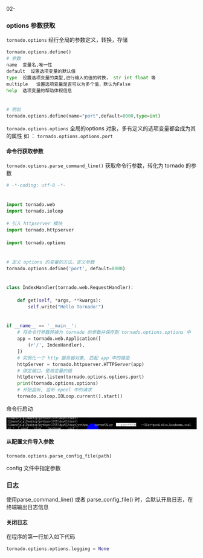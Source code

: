 02-



### options 参数获取

`tornado.options` 经行全局的参数定义，转换，存储



```python
tornado.options.define()
# 参数
name  变量名,唯一性
default  设置选项变量的默认值
type  设置选项变量的类型,进行输入的值的转换， str int float 等
multiple   设置选项变量是否可以为多个值，默认为False
help  选项变量的帮助体视信息


# 例如
tornado.options.define(name="port",default=8000,type=int)

```

`tornado.options.options`   全局的options 对象，多有定义的选项变量都会成为其的属性
如 ： `tornado.options.options.port`



#### 命令行获取参数

`tornado.options.parse_command_line()`  获取命令行参数，转化为 tornado 的参数

```python
# -*-coding: utf-8 -*-


import tornado.web
import tornado.ioloop

# 引入 httpserver 模块
import tornado.httpserver

import tornado.options


# 定义 options 的变量的方法，定义参数
tornado.options.define('port', default=8000)


class IndexHandler(tornado.web.RequestHandler):

    def get(self, *args, **kwargs):
        self.write("Hello Tornado!")


if __name__ == '__main__':
    # 将命令行参数转换为 tornado 的参数并保存到 tornado.options.options 中
    app = tornado.web.Application([
        (r'/', IndexHandler),
    ])
    # 实例化一个 http 服务器对象, 匹配 app 中的路由
    httpServer = tornado.httpserver.HTTPServer(app)
    # 绑定端口，使用变量的值
    httpServer.listen(tornado.options.options.port)
    print(tornado.options.options)
    # 开始监听, 监听 epoel 中的请求
    tornado.ioloop.IOLoop.current().start()

```



命令行启动

![1537073892823](assets/1537073892823.png)



#### 从配置文件导入参数

`tornado.options.parse_config_file(path)`

config 文件中指定参数



### 日志



使用parse_command_line() 或者 parse_config_file()  时，会默认开启日志，在终端输出日志信息

#### 关闭日志

在程序的第一行加入如下代码

```python
tornado.options.options.logging = None
```

